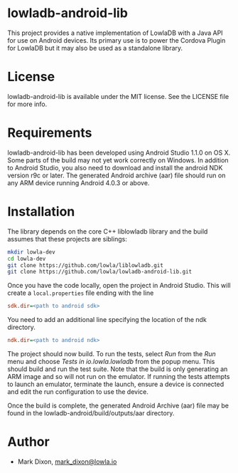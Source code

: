 # lowladb-android-lib

This project provides a native implementation of LowlaDB with a Java API for use on Android devices. Its primary use is
to power the Cordova Plugin for LowlaDB but it may also be used as a standalone library.

# License
lowladb-android-lib is available under the MIT license. See the LICENSE file for more info.

# Requirements
lowladb-android-lib has been developed using Android Studio 1.1.0 on OS X. Some parts of the build may not yet work correctly on Windows.
In addition to Android Studio, you also need to download and install the android NDK version r9c or later. The generated Android archive
(aar) file should run on any ARM device running Android 4.0.3 or above.

# Installation
The library depends on the core C++ liblowladb library and the build assumes that these projects are siblings:

```bash
mkdir lowla-dev
cd lowla-dev
git clone https://github.com/lowla/liblowladb.git
git clone https://github.com/lowla/lowladb-android-lib.git
```

Once you have the code locally, open the project in Android Studio. This will create a `local.properties` file ending with the line

```ini
sdk.dir=<path to android sdk>
```

You need to add an additional line specifying the location of the ndk directory.

```ini
ndk.dir=<path to android ndk>
```

The project should now build. To run the tests, select *Run* from the *Run* menu and choose *Tests in io.lowla.lowladb* from the
popup menu. This should build and run the test suite. Note that the build is only generating an ARM image and so will not
run on the emulator. If running the tests attempts to launch an emulator, terminate the launch, ensure a device is connected and
edit the run configuration to use the device.

Once the build is complete, the generated Android Archive (aar) file may be found in the lowladb-android/build/outputs/aar directory.

# Author
- Mark Dixon, mark_dixon@lowla.io


